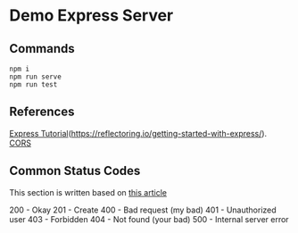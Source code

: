 # Demo Express Server

## Commands

```
npm i
npm run serve
npm run test
```

## References

[Express Tutorial](https://reflectoring.io/getting-started-with-express/)(https://reflectoring.io/getting-started-with-express/).
[CORS](https://expressjs.com/en/resources/middleware/cors.html)

## Common Status Codes

This section is written based on [this article](https://kinsta.com/blog/http-status-codes/)

200 - Okay
201 - Create
400 - Bad request (my bad)
401 - Unauthorized user
403 - Forbidden
404 - Not found (your bad)
500 - Internal server error
